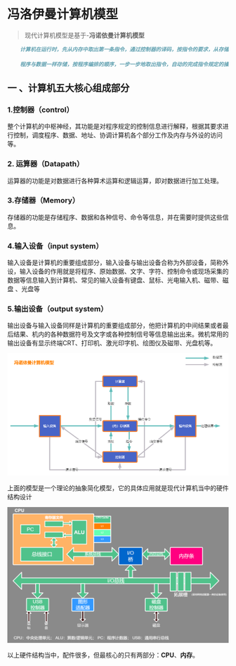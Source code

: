 # 冯洛伊曼计算机模型

>  现代计算机模型是基于-**冯诺依曼计算机模型**
>

```markdown
	计算机在运行时，先从内存中取出第一条指令，通过控制器的译码，按指令的要求，从存储器中取出数据进行制定的运算和逻辑操作等加工，然后再按地址把结果送到内存中去、接下来，再取出第二条指令，在控制器的指挥下完成规定操作。依次进行下去，直至遇到停止指令。

	程序与数据一样存储，按程序编排的顺序，一步一步地取出指令，自动的完成指令规定的操作是计算机最基本的工作模型。这一原理最初是由美籍匈牙利数学家冯诺依曼与1945年提出来的，故称之为冯洛伊曼计算机模型
```

## 一 、计算机五大核心组成部分

### 1.控制器（control）

​		整个计算机的中枢神经，其功能是对程序规定的控制信息进行解释，根据其要求进行控制，调度程序、数据、地址、协调计算机各个部分工作及内存与外设的访问等。

### 2. 运算器（Datapath）

​		运算器的功能是对数据进行各种算术运算和逻辑运算，即对数据进行加工处理。

### 3.存储器（Memory）

​		存储器的功能是存储程序、数据和各种信号、命令等信息，并在需要时提供这些信息。

### 4.输入设备（input system）

​		输入设备是计算机的重要组成部分，输入设备与输出设备合称为外部设备，简称外设，输入设备的作用就是将程序、原始数据、文字、字符、控制命令或现场采集的数据等信息输入到计算机、常见的输入设备有键盘、鼠标、光电输入机、磁带、磁盘 、光盘等

### 5.输出设备（output system）

​		输出设备与输入设备同样是计算机的重要组成部分，他把计算机的中间结果或者最后结果、机内的各种数据符号及文字或各种控制信号等信息输出出来。微机常用的输出设备有显示终端CRT、打印机、激光印字机、绘图仪及磁带、光盘机等。

![image-20210327214613819](.\img\image-20210327214613819.png)

上面的模型是一个理论的抽象简化模型，它的具体应用就是现代计算机当中的硬件结构设计

![image-20210327220134714](.\img\image-20210327220134714.png)

以上硬件结构当中，配件很多，但最核心的只有两部分：**CPU**、**内存**。

